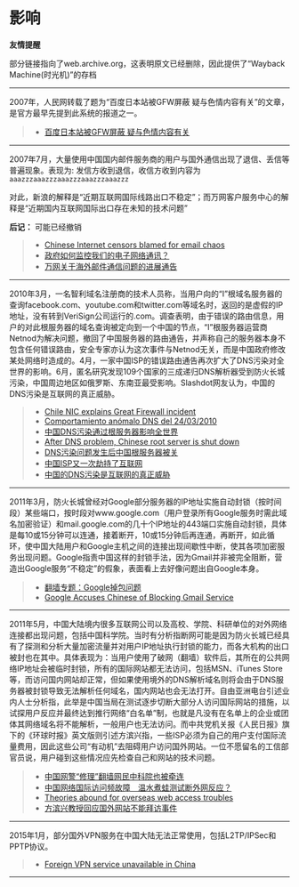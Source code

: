 # 影响

**友情提醒**

部分链接指向了web.archive.org，这表明原文已经删除，因此提供了“Wayback Machine(时光机)”的存档

---

2007年，人民网转载了题为“百度日本站被GFW屏蔽 疑与色情内容有关”的文章，是官方最早先提到此系统的报道之一。

> - [百度日本站被GFW屏蔽 疑与色情内容有关](https://web.archive.org/web/20070418053532/http://media.people.com.cn/GB/40606/5617000.html)

---

2007年7月，大量使用中国国内邮件服务商的用户与国外通信出现了退信、丢信等普遍现象。表现为: 发信方收到退信，收信方收到内容为`aaazzzaaazzzaaazzzaaazzzaaazzz`

对此，新浪的解释是“近期互联网国际线路出口不稳定”；而万网客户服务中心的解释是“近期国内互联网国际出口存在未知的技术问题”

**后记：** 可能已经撤销

> - [Chinese Internet censors blamed for email chaos](https://www.reuters.com/article/us-china-internet/chinese-internet-censors-blamed-for-email-chaos-idUSPEK9185520070718/)
> - [政府如何监控我们的电子网络通讯？](https://web.archive.org/web/20081021030253/http://crd-net.org/Article/Class1/200803/20080324093843_8168.html)
> - [万网关于海外邮件通信问题的进展通告](https://web.archive.org/web/20110510051404/http://www.net.cn/service/a/zytz/200707/2312.html)
---

2010年3月，一名智利域名注册商的技术人员称，当用户向的“I”根域名服务器的查询facebook.com、youtube.com和twitter.com等域名时，返回的是虚假的IP地址，没有转到VeriSign公司运行的.com。调查表明，由于错误的路由信息，用户的对此根服务器的域名查询被定向到一个中国的节点，“I”根服务器运营商Netnod为解决问题，撤回了中国服务器的路由通告，并声称自己的服务器本身不包含任何错误路由，安全专家亦认为这次事件与Netnod无关，而是中国政府修改某处网络时造成的。4月，一家中国ISP的错误路由通告再次扩大了DNS污染对全世界的影响。6月，匿名研究发现109个国家的三成递归DNS解析器受到防火长城污染，中国周边地区如俄罗斯、东南亚最受影响。Slashdot网友认为，中国的DNS污染是互联网的真正威胁。

> - [Chile NIC explains Great Firewall incident](https://www.csoonline.com/article/2136893/chile-nic-explains-great-firewall-incident.html)
> - [Comportamiento anómalo DNS del 24/03/2010](https://www.nic.cl/anuncios/20100329-rootI.html)
> - [中国DNS污染通过根服务器影响全世界](https://web.archive.org/web/20110516041604/http://internet.solidot.org/article.pl?sid=10/03/26/0248224)
> - [After DNS problem, Chinese root server is shut down](http://www.itworld.com/networking/102576/after-dns-problem-chinese-root-server-shut-down)
> - [DNS污染问题发生后中国根服务器被关](https://web.archive.org/web/20110511141001/http://internet.solidot.org/article.pl?sid=10%2F03%2F28%2F1135236)
> - [中国ISP又一次劫持了互联网](https://web.archive.org/web/20101209123228/http://it.solidot.org/article.pl?sid=10/04/09/1249239&tid=100)
> - [中国的DNS污染是互联网的真正威胁](https://web.archive.org/web/20110906145945/http://internet.solidot.org/article.pl?sid=10/11/30/0320208)

---

2011年3月，防火长城曾经对Google部分服务器的IP地址实施自动封锁（按时间段）某些端口，按时段对www.google.com（用户登录所有Google服务时需此域名加密验证）和mail.google.com的几十个IP地址的443端口实施自动封锁，具体是每10或15分钟可以连通，接着断开，10或15分钟后再连通，再断开，如此循环，使中国大陆用户和Google主机之间的连接出现间歇性中断，使其各项加密服务出现问题。Google指责中国这样的封锁手法，因为Gmail并非被完全阻断，营造出Google服务“不稳定”的假象，表面看上去好像问题出自Google本身。

> - [翻墙专题：Google掉包问题](http://www.rfa.org/cantonese/features/hottopic/feature_firewall_google-03112011105810.html?encoding=simplified)
> - [Google Accuses Chinese of Blocking Gmail Service](https://www.nytimes.com/2011/03/21/technology/21google.html)

---

2011年5月，中国大陆境内很多互联网公司以及高校、学院、科研单位的对外网络连接都出现问题，包括中国科学院。当时有分析指断网可能是因为防火长城已经具有了探测和分析大量加密流量并对用户IP地址执行封锁的能力，而各大机构的出口被封也在其中。具体表现为：当用户使用了破网（翻墙）软件后，其所在的公共网络IP地址会被临时封锁，所有的国际网站都无法访问，包括MSN、iTunes Store等，而访问国内网站却正常，但如果使用境外的DNS解析域名则将会由于DNS服务器被封锁导致无法解析任何域名，国内网站也会无法打开。自由亚洲电台引述业内人士分析指，此举是中国当局在测试逐步切断大部分人访问国际网站的措施，以试探用户反应并最终达到推行网络“白名单”制，也就是凡没有在名单上的企业或团体其网络域名将不能解析，一般用户也无法访问。而中共党机关报《人民日报》旗下的《环球时报》英文版则引述方滨兴指，一些ISP必须为自己的用户支付国际流量费用，因此这些公司“有动机”去阻碍用户访问国外网站。一位不愿留名的工信部官员说，用户碰到这些情况应先检查自己和网站的技术问题。

> - [中国网警“修理”翻墙网民中科院也被牵连](https://www.rfi.fr/cn/%E4%B8%AD%E5%9B%BD/20110517-%E4%B8%AD%E5%9B%BD%E7%BD%91%E8%AD%A6%E2%80%9C%E4%BF%AE%E7%90%86%E2%80%9D%E7%BF%BB%E5%A2%99%E7%BD%91%E6%B0%91%E4%B8%AD%E7%A7%91%E9%99%A2%E4%B9%9F%E8%A2%AB%E7%89%B5%E8%BF%9E)
> - [中国网络国际访问频故障　温水煮蛙测试断外网反应？](http://www.rfa.org/mandarin/yataibaodao/wang-05122011111956.html)
> - [Theories abound for overseas web access troubles](https://web.archive.org/web/20110521053505/http://china.globaltimes.cn/society/2011-05/656234.html)
> - [方滨兴教授回应国外网站不能拜访事件](https://web.archive.org/web/20110520225130/http://internet.solidot.org/internet/11/05/18/1423227.shtml)

---

2015年1月，部分国外VPN服务在中国大陆无法正常使用，包括L2TP/IPSec和PPTP协议。

> - [Foreign VPN service unavailable in China](https://web.archive.org/web/20220622184041/https://www.globaltimes.cn/content/903542.shtml)

---

